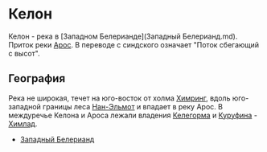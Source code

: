 # Келон

Келон - река в [Западном Белерианде](Западный Белерианд.md). Приток реки
[Арос](Арос.md). В переводе с синдского означает "Поток сбегающий с высот".

## География

Река не широкая, течет на юго-восток от холма [Химринг](Химринг.md), вдоль
юго-западной границы леса [Нан-Эльмот](Нан-Эльмот.md) и впадает в реку Арос. В
междуречье Келона и Ароса лежали владения [Келегорма](Личности/Келегорм.md) и
[Куруфина](Личности/Куруфин.md) - [Химлад](Химлад.md).


*   [Западный Белерианд](Западный%20Белерианд.md)
